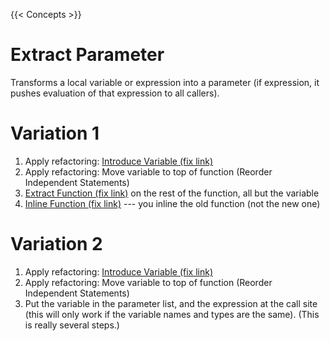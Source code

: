 {{< Concepts >}}

# Extract Parameter

Transforms a local variable or expression into a parameter (if expression, it pushes evaluation of that expression to all callers).

# Variation 1

1. Apply refactoring: [Introduce Variable (fix link)](#)
2. Apply refactoring: Move variable to top of function (Reorder Independent Statements)
3. [Extract Function (fix link)](#) on the rest of the function, all but the variable
4. [Inline Function (fix link)](#) --- you inline the old function (not the new one)

# Variation 2

1. Apply refactoring: [Introduce Variable (fix link)](#)
2. Apply refactoring: Move variable to top of function (Reorder Independent Statements)
3. Put the variable in the parameter list, and the expression at the call site (this will only work if the variable names and types are the same). (This is really several steps.)
